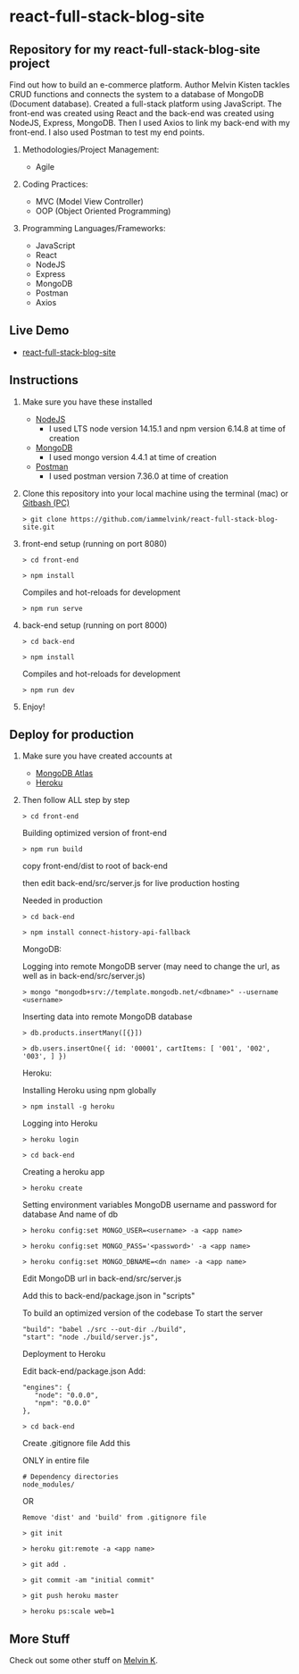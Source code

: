 # react-full-stack-blog-site

## Repository for my react-full-stack-blog-site project

Find out how to build an e-commerce platform. Author Melvin Kisten tackles CRUD functions and connects the system to a database of MongoDB (Document database). Created a full-stack platform using JavaScript. The front-end was created using React and the back-end was created using NodeJS, Express, MongoDB. Then I used Axios to link my back-end with my front-end. I also used Postman to test my end points. 

1. Methodologies/Project Management:

   - Agile

2. Coding Practices:

   - MVC (Model View Controller)
   - OOP (Object Oriented Programming)

3. Programming Languages/Frameworks:
   - JavaScript
   - React
   - NodeJS
   - Express
   - MongoDB
   - Postman
   - Axios

## Live Demo

- [react-full-stack-blog-site](https://react-full-stack-blog-site.herokuapp.com/ "react-full-stack-blog-site")

## Instructions

1. Make sure you have these installed

   - [NodeJS](https://nodejs.org/en/download/ "NodeJS")
      - I used LTS node version 14.15.1 and npm version 6.14.8 at time of creation
   - [MongoDB](https://www.mongodb.com/try/download/community "MongoDB")
      - I used mongo version 4.4.1 at time of creation
   - [Postman](https://www.postman.com/downloads/ "Postman")
      - I used postman version 7.36.0 at time of creation

2. Clone this repository into your local machine using the terminal (mac) or [Gitbash (PC)](https://git-scm.com/download/win "Gitbash (PC)")

   ```
   > git clone https://github.com/iammelvink/react-full-stack-blog-site.git
   ```

3. front-end setup (running on port 8080)
   ```
   > cd front-end
   ```

   ```
   > npm install
   ```

   Compiles and hot-reloads for development
   ```
   > npm run serve
   ```

4. back-end setup (running on port 8000)
   ```
   > cd back-end
   ```

   ```
   > npm install
   ```

   Compiles and hot-reloads for development
   ```
   > npm run dev
   ```

5. Enjoy!

## Deploy for production

1. Make sure you have created accounts at

   - [MongoDB Atlas](https://www.mongodb.com/cloud/atlas/register "MongoDB Atlas")
   - [Heroku](https://signup.heroku.com/login "Heroku")

2. Then follow ALL step by step

   ```
   > cd front-end
   ```

   Building optimized version of front-end
   ```
   > npm run build
   ```

   copy front-end/dist to
   root of back-end

   then edit back-end/src/server.js for live production hosting

   Needed in production

   ```
   > cd back-end
   ```

   ```
   > npm install connect-history-api-fallback
   ```

   MongoDB:

   Logging into remote MongoDB server (may need to change the url,
   as well as in back-end/src/server.js)

   ```
   > mongo "mongodb+srv://template.mongodb.net/<dbname>" --username <username>
   ```

   Inserting data into remote MongoDB database

   ```
   > db.products.insertMany([{}])
   ```

   ```
   > db.users.insertOne({ id: '00001', cartItems: [ '001', '002', '003', ] })
   ```

   Heroku:

   Installing Heroku using npm globally

   ```
   > npm install -g heroku
   ```

   Logging into Heroku

   ```
   > heroku login
   ```

   ```
   > cd back-end
   ```

   Creating a heroku app

   ```
   > heroku create
   ```

   Setting environment variables
   MongoDB username and password for database
   And name of db

   ```
   > heroku config:set MONGO_USER=<username> -a <app name>
   ```

   ```
   > heroku config:set MONGO_PASS='<password>' -a <app name>
   ```

   ```
   > heroku config:set MONGO_DBNAME=<dn name> -a <app name>
   ```

   Edit MongoDB url in back-end/src/server.js

   Add this to back-end/package.json in "scripts"

   To build an optimized version of the codebase
   To start the server

   ```
   "build": "babel ./src --out-dir ./build",
   "start": "node ./build/server.js",
   ```

   Deployment to Heroku

   Edit back-end/package.json
   Add:

   ```
   "engines": {
      "node": "0.0.0",
      "npm": "0.0.0"
   },
   ```

   ```
   > cd back-end
   ```

   Create .gitignore file
   Add this

   ONLY in entire file

   ```
   # Dependency directories
   node_modules/
   ```

   OR

   ```
   Remove 'dist' and 'build' from .gitignore file
   ```

   ```
   > git init
   ```

   ```
   > heroku git:remote -a <app name>
   ```

   ```
   > git add .
   ```

   ```
   > git commit -am "initial commit"
   ```

   ```
   > git push heroku master
   ```

   ```
   > heroku ps:scale web=1
   ```

## More Stuff

Check out some other stuff on [Melvin K](https://github.com/iammelvink "Melvin K GitHub page").
